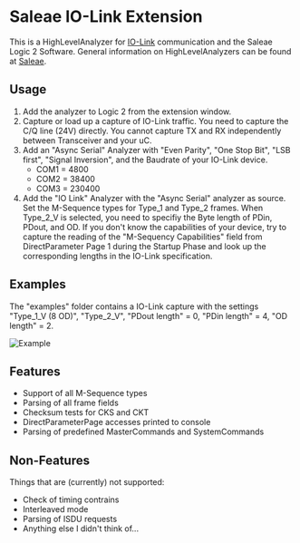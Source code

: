 
 # Saleae IO-Link Extension
  
This is a HighLevelAnalyzer for [IO-Link](https://io-link.com/en/) communication and the Saleae Logic 2 Software. General information on HighLevelAnalyzers can be found at [Saleae](https://support.saleae.com/extensions).
  
## Usage
1. Add the analyzer to Logic 2 from the extension window.
2. Capture or load up a capture of IO-Link traffic. You need to capture the C/Q line (24V) directly. You cannot capture TX and RX independently between Transceiver and your uC.
3. Add an "Async Serial" Analyzer with "Even Parity", "One Stop Bit", "LSB first", "Signal Inversion", and the Baudrate of your IO-Link device.
   - COM1 =   4800
   - COM2 =  38400
   - COM3 = 230400
4. Add the "IO Link" Analyzer with the "Async Serial" analyzer as source. Set the M-Sequence types for Type\_1 and Type\_2 frames. When Type\_2\_V is selected, you need to specifiy the Byte length of PDin, PDout, and OD. If you don't know the capabilities of your device, try to capture the reading of the "M-Sequency Capabilities" field from DirectParameter Page 1 during the Startup Phase and look up the corresponding lengths in the IO-Link specification.

## Examples
The "examples" folder contains a IO-Link capture with the settings "Type\_1\_V (8 OD)", "Type\_2\_V", "PDout length" = 0, "PDin length" = 4, "OD length" = 2.

![Example](https://github.com/HBM/saleae-hla-io-link/raw/main/examples/demo.png)

## Features
- Support of all M-Sequence types
- Parsing of all frame fields
- Checksum tests for CKS and CKT
- DirectParameterPage accesses printed to console
- Parsing of predefined MasterCommands and SystemCommands

## Non-Features
Things that are (currently) not supported:
- Check of timing contrains
- Interleaved mode
- Parsing of ISDU requests
- Anything else I didn't think of...

